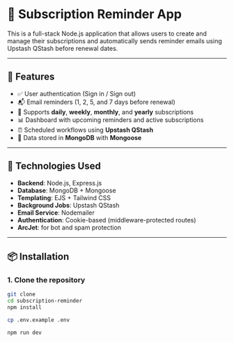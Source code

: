 # 📅 Subscription Reminder App

This is a full-stack Node.js application that allows users to create and manage their subscriptions and automatically sends reminder emails using Upstash QStash before renewal dates.

---

## 🔧 Features

- ✅ User authentication (Sign in / Sign out)
- 📬 Email reminders (1, 2, 5, and 7 days before renewal)
- 🔁 Supports **daily**, **weekly**, **monthly**, and **yearly** subscriptions
- 📊 Dashboard with upcoming reminders and active subscriptions
- ⏰ Scheduled workflows using **Upstash QStash**
- 💾 Data stored in **MongoDB** with **Mongoose**

---

## 🚀 Technologies Used

- **Backend**: Node.js, Express.js
- **Database**: MongoDB + Mongoose
- **Templating**: EJS + Tailwind CSS
- **Background Jobs**: Upstash QStash
- **Email Service**: Nodemailer
- **Authentication**: Cookie-based (middleware-protected routes)
- **ArcJet**: for bot and spam protection

---

## 📦 Installation

### 1. Clone the repository

```bash
git clone
cd subscription-reminder
npm install

cp .env.example .env

npm run dev
